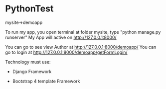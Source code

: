 # PythonTest
mysite->demoapp

To run my app, you open terminal at folder mysite, type "python manage.py runserver"
My App will active on http://127.0.0.1:8000/

You can go to see view Author at http://127.0.0.1:8000/demoapp/
You can go to login at http://127.0.0.1:8000/demoapp/getFormLogin/

Technology must use:

- Django Framework

- Bootstrap 4 template Framework
